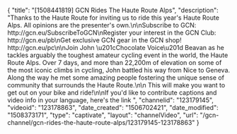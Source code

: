{
    "title": "[1508441819] GCN Rides The Haute Route Alps",
    "description": "Thanks to the Haute Route for inviting us to ride this year's Haute Route Alps. All opinions are the presenter's own.\n\nSubscribe to GCN: http:\/\/gcn.eu\/SubscribeToGCN\nRegister your interest in the GCN Club: http:\/\/gcn.eu\/pb\nGet exclusive GCN gear in the GCN shop! http:\/\/gcn.eu\/pc\n\nJoin John \u201cChocolate Voice\u201d Beavan as he tackles arguably the toughest amateur cycling event in the world, the Haute Route Alps. Over 7 days, and more than 22,200m of elevation on some of the most iconic climbs in cycling, John battled his way from Nice to Geneva. Along the way he met some amazing people fostering the unique sense of community that surrounds the Haute Route.\n\n This will make you want to get out on your bike and ride!\n\nIf you'd like to contribute captions and video info in your language, here's the link ",
    "channelid": "123179145",
    "videoid": "123178863",
    "date_created": "1506702421",
    "date_modified": "1508373171",
    "type": "captivate",
    "layout": "channelVideo",
    "url": "\/gcn-channel\/gcn-rides-the-haute-route-alps\/123179145-123178863"
}